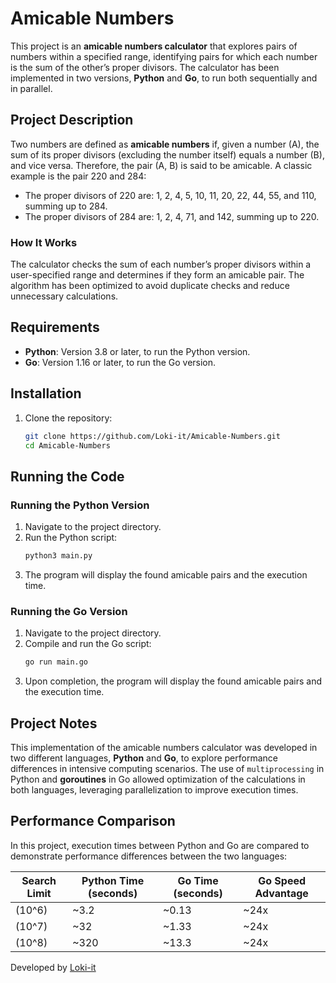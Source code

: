# Amicable Numbers

This project is an **amicable numbers calculator** that explores pairs of numbers within a specified range, identifying pairs for which each number is the sum of the other’s proper divisors. The calculator has been implemented in two versions, **Python** and **Go**, to run both sequentially and in parallel.

## Project Description

Two numbers are defined as **amicable numbers** if, given a number \(A\), the sum of its proper divisors (excluding the number itself) equals a number \(B\), and vice versa. Therefore, the pair (A, B) is said to be amicable. A classic example is the pair 220 and 284:

- The proper divisors of 220 are: 1, 2, 4, 5, 10, 11, 20, 22, 44, 55, and 110, summing up to 284.
- The proper divisors of 284 are: 1, 2, 4, 71, and 142, summing up to 220.

### How It Works

The calculator checks the sum of each number’s proper divisors within a user-specified range and determines if they form an amicable pair. The algorithm has been optimized to avoid duplicate checks and reduce unnecessary calculations.

## Requirements

- **Python**: Version 3.8 or later, to run the Python version.
- **Go**: Version 1.16 or later, to run the Go version.

## Installation

1. Clone the repository:
   ```bash
   git clone https://github.com/Loki-it/Amicable-Numbers.git
   cd Amicable-Numbers
   ```

## Running the Code

### Running the Python Version

1. Navigate to the project directory.
2. Run the Python script:
   ```bash
   python3 main.py
   ```
3. The program will display the found amicable pairs and the execution time.

### Running the Go Version

1. Navigate to the project directory.
2. Compile and run the Go script:
   ```bash
   go run main.go
   ```
3. Upon completion, the program will display the found amicable pairs and the execution time.

## Project Notes

This implementation of the amicable numbers calculator was developed in two different languages, **Python** and **Go**, to explore performance differences in intensive computing scenarios. The use of `multiprocessing` in Python and **goroutines** in Go allowed optimization of the calculations in both languages, leveraging parallelization to improve execution times.

## Performance Comparison

In this project, execution times between Python and Go are compared to demonstrate performance differences between the two languages:

| Search Limit      | Python Time (seconds) | Go Time (seconds) | Go Speed Advantage |
|-------------------|-----------------------|--------------------|---------------------|
| \(10^6\)         | ~3.2                  | ~0.13             | ~24x               |
| \(10^7\)         | ~32                   | ~1.33             | ~24x               |
| \(10^8\)         | ~320                  | ~13.3             | ~24x               |

Developed by [Loki-it](https://github.com/Loki-it)

